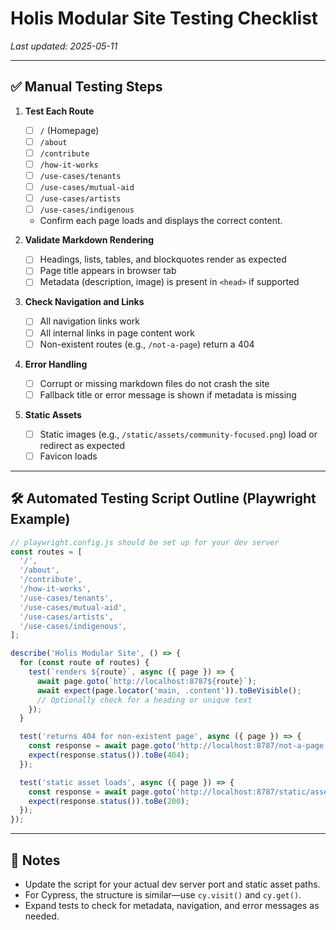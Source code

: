 # Holis Modular Site Testing Checklist

_Last updated: 2025-05-11_

---

## ✅ Manual Testing Steps

1. **Test Each Route**
   - [ ] `/` (Homepage)
   - [ ] `/about`
   - [ ] `/contribute`
   - [ ] `/how-it-works`
   - [ ] `/use-cases/tenants`
   - [ ] `/use-cases/mutual-aid`
   - [ ] `/use-cases/artists`
   - [ ] `/use-cases/indigenous`
   - Confirm each page loads and displays the correct content.

2. **Validate Markdown Rendering**
   - [ ] Headings, lists, tables, and blockquotes render as expected
   - [ ] Page title appears in browser tab
   - [ ] Metadata (description, image) is present in `<head>` if supported

3. **Check Navigation and Links**
   - [ ] All navigation links work
   - [ ] All internal links in page content work
   - [ ] Non-existent routes (e.g., `/not-a-page`) return a 404

4. **Error Handling**
   - [ ] Corrupt or missing markdown files do not crash the site
   - [ ] Fallback title or error message is shown if metadata is missing

5. **Static Assets**
   - [ ] Static images (e.g., `/static/assets/community-focused.png`) load or redirect as expected
   - [ ] Favicon loads

---

## 🛠️ Automated Testing Script Outline (Playwright Example)

```js
// playwright.config.js should be set up for your dev server
const routes = [
  '/',
  '/about',
  '/contribute',
  '/how-it-works',
  '/use-cases/tenants',
  '/use-cases/mutual-aid',
  '/use-cases/artists',
  '/use-cases/indigenous',
];

describe('Holis Modular Site', () => {
  for (const route of routes) {
    test(`renders ${route}`, async ({ page }) => {
      await page.goto(`http://localhost:8787${route}`);
      await expect(page.locator('main, .content')).toBeVisible();
      // Optionally check for a heading or unique text
    });
  }

  test('returns 404 for non-existent page', async ({ page }) => {
    const response = await page.goto('http://localhost:8787/not-a-page');
    expect(response.status()).toBe(404);
  });

  test('static asset loads', async ({ page }) => {
    const response = await page.goto('http://localhost:8787/static/assets/community-focused.png');
    expect(response.status()).toBe(200);
  });
});
```

---

## 📝 Notes
- Update the script for your actual dev server port and static asset paths.
- For Cypress, the structure is similar—use `cy.visit()` and `cy.get()`.
- Expand tests to check for metadata, navigation, and error messages as needed. 